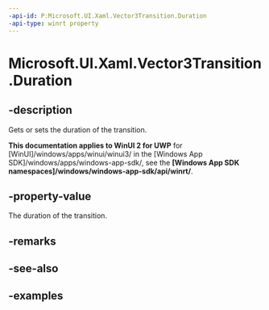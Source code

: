 ```yaml
---
-api-id: P:Microsoft.UI.Xaml.Vector3Transition.Duration
-api-type: winrt property
---
```


<!-- Property syntax.
public TimeSpan Duration { get;  set; }
-->

# Microsoft.UI.Xaml.Vector3Transition.Duration

## -description
Gets or sets the duration of the transition.

**This documentation applies to WinUI 2 for UWP** for [WinUI]/windows/apps/winui/winui3/ in the [Windows App SDK]/windows/apps/windows-app-sdk/, see the **[Windows App SDK namespaces]/windows/windows-app-sdk/api/winrt/**.

## -property-value

The duration of the transition.

## -remarks

## -see-also

## -examples

